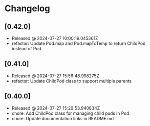 # Changelog

## [0.42.0]

- Released @ 2024-07-27 16:00:19.045361Z
- refactor: Update Pod.map and Pod.mapToTemp to return ChildPod instead of Pod

## [0.41.0]

- Released @ 2024-07-27 15:56:48.998275Z
- refactor: Update ChildPod class to support multiple parents

## [0.40.0]

- Released @ 2024-07-27 15:29:53.940834Z
- chore: Add ChildPod class for managing child pods in Pod
- chore: Update documentation links in README.md
